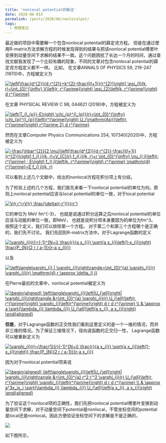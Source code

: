 ```yaml
---
title: 'nonlocal potential的解法'
date: 2020-06-013
permalink: /posts/2020/06/nonlocalpot/
tags:
  - 物理笔记
---
```

最近做的项目中需要解一个包含nonlocal potential的薛定谔方程。 但是在通过使用R-matrix方法求解方程的时候发现得到的结果与把该nonlocal potential傅里叶变换到动量空间下求解的结果不一致。这个问题困扰了长达一个月的时间，通过查找文献我发现了一个比较有趣的现象，不同的文章对包含nonlocal potential的薛定谔方程定义都不一样。 比如， 在文章ANNALS OF PHYSICS 59, 219-247 (1970)中，方程被定义为

<a href="https://www.codecogs.com/eqnedit.php?latex=\left[\frac{d^{2}}{d&space;r^{2}}&plus;k^{2}-\frac{l(l&plus;1)}{r^{2}}\right]&space;\psi_{l}(k,&space;r)=\int_{0}^{\infty}&space;V\left(r,&space;r^{\prime}\right)&space;\psi_{2}\left(k,&space;r^{\prime}\right)&space;d&space;r^{\prime}" target="_blank"><img src="https://latex.codecogs.com/gif.latex?\left[\frac{d^{2}}{d&space;r^{2}}&plus;k^{2}-\frac{l(l&plus;1)}{r^{2}}\right]&space;\psi_{l}(k,&space;r)=\int_{0}^{\infty}&space;V\left(r,&space;r^{\prime}\right)&space;\psi_{2}\left(k,&space;r^{\prime}\right)&space;d&space;r^{\prime}" title="\left[\frac{d^{2}}{d r^{2}}+k^{2}-\frac{l(l+1)}{r^{2}}\right] \psi_{l}(k, r)=\int_{0}^{\infty} V\left(r, r^{\prime}\right) \psi_{2}\left(k, r^{\prime}\right) d r^{\prime}" /></a>

在文章 PHYSICAL REVIEW C 98, 044621 (2018)中，方程被定义为

<a href="https://www.codecogs.com/eqnedit.php?latex=\left(T_{l_{p}}-E\right)&space;\chi_{p}^{l_{p}}(r)=\int_{0}^{\infty}&space;\chi_{p}^{l_{p}}\left(r^{\prime}\right)&space;U_{\mathrm{Ap}}\left(r,&space;r^{\prime}\right)&space;r^{\prime&space;2}&space;d&space;r^{\prime}" target="_blank"><img src="https://latex.codecogs.com/gif.latex?\left(T_{l_{p}}-E\right)&space;\chi_{p}^{l_{p}}(r)=\int_{0}^{\infty}&space;\chi_{p}^{l_{p}}\left(r^{\prime}\right)&space;U_{\mathrm{Ap}}\left(r,&space;r^{\prime}\right)&space;r^{\prime&space;2}&space;d&space;r^{\prime}" title="\left(T_{l_{p}}-E\right) \chi_{p}^{l_{p}}(r)=\int_{0}^{\infty} \chi_{p}^{l_{p}}\left(r^{\prime}\right) U_{\mathrm{Ap}}\left(r, r^{\prime}\right) r^{\prime 2} d r^{\prime}" /></a>

然而在文章Computer Physics Communications 254, 107340(2020)中，方程被定义为

<a href="https://www.codecogs.com/eqnedit.php?latex=-\frac{\hbar^{2}}{2&space;\mu}\left[\frac{d^{2}}{d&space;r^{2}}-\frac{l(l&plus;1)}{r^{2}}\right]&space;f_{l&space;j}(k,&space;r)&plus;V_{C}(r)&space;f_{l&space;j}(k,&space;r)&plus;r&space;\int_{0}^{\infty}&space;\nu_{l&space;j}\left(r,&space;r^{\prime}&space;;&space;E\right)&space;f_{l&space;j}\left(k,&space;r^{\prime}\right)&space;r^{\prime}&space;\mathrm{d}&space;r^{\prime}=E&space;f_{l&space;j}(k,&space;r)" target="_blank"><img src="https://latex.codecogs.com/gif.latex?-\frac{\hbar^{2}}{2&space;\mu}\left[\frac{d^{2}}{d&space;r^{2}}-\frac{l(l&plus;1)}{r^{2}}\right]&space;f_{l&space;j}(k,&space;r)&plus;V_{C}(r)&space;f_{l&space;j}(k,&space;r)&plus;r&space;\int_{0}^{\infty}&space;\nu_{l&space;j}\left(r,&space;r^{\prime}&space;;&space;E\right)&space;f_{l&space;j}\left(k,&space;r^{\prime}\right)&space;r^{\prime}&space;\mathrm{d}&space;r^{\prime}=E&space;f_{l&space;j}(k,&space;r)" title="-\frac{\hbar^{2}}{2 \mu}\left[\frac{d^{2}}{d r^{2}}-\frac{l(l+1)}{r^{2}}\right] f_{l j}(k, r)+V_{C}(r) f_{l j}(k, r)+r \int_{0}^{\infty} \nu_{l j}\left(r, r^{\prime} ; E\right) f_{l j}\left(k, r^{\prime}\right) r^{\prime} \mathrm{d} r^{\prime}=E f_{l j}(k, r)" /></a>

可以看到上述几个文献中，给出的nonlocal方程在积分项上有分歧。

为了检验上述的几个方程，我们首先来看一下nonlocal potential的单位为何。原则上nonlocal potential应该与local potential的单位一致，对于local potential

<a href="https://www.codecogs.com/eqnedit.php?latex=V(r,r')=V(r)&space;\frac{\delta(r-r'))}{rr'}" target="_blank"><img src="https://latex.codecogs.com/gif.latex?V(r,r')=V(r)&space;\frac{\delta(r-r'))}{rr'}" title="V(r,r')=V(r) \frac{\delta(r-r'))}{rr'}" /></a>

它的单位为 MeV fm^{-3}， 也就是说通过积分运算之后nonlocal potential的单位应该与动能的单位一致，即MeV， 也就是说积分项本身要因为的单位为fm^3。 按照这个定义，我们可以排除第一个方程。 对于第二个和第三个方程哪个是正确的，我们先不讨论。 我们先回到R-matrix方法中。对于Lagrange函数的定义

<a href="https://www.codecogs.com/eqnedit.php?latex=\varphi_{i}(r)=(-1)^{N&plus;i}&space;\frac{r}{a&space;x_{i}}&space;\sqrt{a&space;x_{i}\left(1-x_{i}\right)&space;\frac{P_{N}(2&space;r&space;/&space;a-1)}{r-a&space;x_{i}}}" target="_blank"><img src="https://latex.codecogs.com/gif.latex?\varphi_{i}(r)=(-1)^{N&plus;i}&space;\frac{r}{a&space;x_{i}}&space;\sqrt{a&space;x_{i}\left(1-x_{i}\right)&space;\frac{P_{N}(2&space;r&space;/&space;a-1)}{r-a&space;x_{i}}}" title="\varphi_{i}(r)=(-1)^{N+i} \frac{r}{a x_{i}} \sqrt{a x_{i}\left(1-x_{i}\right) \frac{P_{N}(2 r / a-1)}{r-a x_{i}}}" /></a>

以及

<a href="https://www.codecogs.com/eqnedit.php?latex=\left\langle\varphi_{i}&space;|&space;\varphi_{j}\right\rangle=\int_{0}^{a}&space;\varphi_{i}(r)&space;\varphi_{j}(r)&space;\mathrm{d}&space;r&space;\approx&space;\delta_{i&space;j}" target="_blank"><img src="https://latex.codecogs.com/gif.latex?\left\langle\varphi_{i}&space;|&space;\varphi_{j}\right\rangle=\int_{0}^{a}&space;\varphi_{i}(r)&space;\varphi_{j}(r)&space;\mathrm{d}&space;r&space;\approx&space;\delta_{i&space;j}" title="\left\langle\varphi_{i} | \varphi_{j}\right\rangle=\int_{0}^{a} \varphi_{i}(r) \varphi_{j}(r) \mathrm{d} r \approx \delta_{i j}" /></a>

在Pierre最初的文章中，nonlocal potential被定义为

<a href="https://www.codecogs.com/eqnedit.php?latex=\begin{aligned}&space;\left\langle\varphi_{i}\left|U_{\ell}\right|&space;\varphi_{j}\right\rangle&space;&=\int_{0}^{a}&space;\varphi_{i}(r)&space;U_{\ell}\left(r,&space;r^{\prime}\right)&space;\varphi_{j}\left(r^{\prime}\right)&space;d&space;r&space;d&space;r^{\prime}&space;\\&space;&&space;\approx&space;a&space;\sqrt{\lambda_{i}&space;\lambda_{j}}&space;U_{\ell}\left(a&space;x_{i},&space;a&space;x_{j}\right)&space;\end{aligned}" target="_blank"><img src="https://latex.codecogs.com/gif.latex?\begin{aligned}&space;\left\langle\varphi_{i}\left|U_{\ell}\right|&space;\varphi_{j}\right\rangle&space;&=\int_{0}^{a}&space;\varphi_{i}(r)&space;U_{\ell}\left(r,&space;r^{\prime}\right)&space;\varphi_{j}\left(r^{\prime}\right)&space;d&space;r&space;d&space;r^{\prime}&space;\\&space;&&space;\approx&space;a&space;\sqrt{\lambda_{i}&space;\lambda_{j}}&space;U_{\ell}\left(a&space;x_{i},&space;a&space;x_{j}\right)&space;\end{aligned}" title="\begin{aligned} \left\langle\varphi_{i}\left|U_{\ell}\right| \varphi_{j}\right\rangle &=\int_{0}^{a} \varphi_{i}(r) U_{\ell}\left(r, r^{\prime}\right) \varphi_{j}\left(r^{\prime}\right) d r d r^{\prime} \\ & \approx a \sqrt{\lambda_{i} \lambda_{j}} U_{\ell}\left(a x_{i}, a x_{j}\right) \end{aligned}" /></a>

**但是**，对于Lagrange函数的正交性我们看到这里定义的是一个一维的情况，而并非三维的情况。为了保证三维情况下，径向波函数的正交归一性， Lagrange函数可以被重新定义为

<a href="https://www.codecogs.com/eqnedit.php?latex=\varphi_{i}(r)=\frac{1}{r}(-1)^{N&plus;i}&space;\frac{r}{a&space;x_{i}}&space;\sqrt{a&space;x_{i}\left(1-x_{i}\right)}&space;\frac{P_{N}(2&space;r&space;/&space;a-1)}{r-a&space;x_{i}}" target="_blank"><img src="https://latex.codecogs.com/gif.latex?\varphi_{i}(r)=\frac{1}{r}(-1)^{N&plus;i}&space;\frac{r}{a&space;x_{i}}&space;\sqrt{a&space;x_{i}\left(1-x_{i}\right)}&space;\frac{P_{N}(2&space;r&space;/&space;a-1)}{r-a&space;x_{i}}" title="\varphi_{i}(r)=\frac{1}{r}(-1)^{N+i} \frac{r}{a x_{i}} \sqrt{a x_{i}\left(1-x_{i}\right)} \frac{P_{N}(2 r / a-1)}{r-a x_{i}}" /></a>

因为对于nonlocal potential项来说

<a href="https://www.codecogs.com/eqnedit.php?latex=\begin{aligned}&space;\left\langle\varphi_{i}\left|U_{\ell}\right|&space;\varphi_{j}\right\rangle&space;&=\int_{0}^{a}&space;r^2&space;r'^2&space;\varphi_{i}(r)&space;U_{\ell}\left(r,&space;r^{\prime}\right)&space;\varphi_{j}\left(r^{\prime}\right)&space;d&space;r&space;d&space;r^{\prime}&space;\\&space;&&space;\approx&space;a^3x_ix_j&space;\sqrt{\lambda_{i}&space;\lambda_{j}}&space;U_{\ell}\left(a&space;x_{i},&space;a&space;x_{j}\right)&space;\end{aligned}" target="_blank"><img src="https://latex.codecogs.com/gif.latex?\begin{aligned}&space;\left\langle\varphi_{i}\left|U_{\ell}\right|&space;\varphi_{j}\right\rangle&space;&=\int_{0}^{a}&space;r^2&space;r'^2&space;\varphi_{i}(r)&space;U_{\ell}\left(r,&space;r^{\prime}\right)&space;\varphi_{j}\left(r^{\prime}\right)&space;d&space;r&space;d&space;r^{\prime}&space;\\&space;&&space;\approx&space;a^3x_ix_j&space;\sqrt{\lambda_{i}&space;\lambda_{j}}&space;U_{\ell}\left(a&space;x_{i},&space;a&space;x_{j}\right)&space;\end{aligned}" title="\begin{aligned} \left\langle\varphi_{i}\left|U_{\ell}\right| \varphi_{j}\right\rangle &=\int_{0}^{a} r^2 r'^2 \varphi_{i}(r) U_{\ell}\left(r, r^{\prime}\right) \varphi_{j}\left(r^{\prime}\right) d r d r^{\prime} \\ & \approx a^3x_ix_j \sqrt{\lambda_{i} \lambda_{j}} U_{\ell}\left(a x_{i}, a x_{j}\right) \end{aligned}" /></a>

为了验证这个nonlocal项的正确性，我们先把nonlocal potential傅里叶变换到动量空间下求解，对于动量空间下potential是nonlocal，不管坐标空间的potential是local还是nonlocal。因此方便验证坐标空间下的求解是不是正确的，

![](https://jinleiphys.github.io/files/nonlocal_wf.jpg)



如下图所示，
